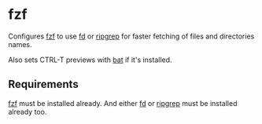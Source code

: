 fzf
===

Configures [fzf] to use [fd] or [ripgrep] for faster fetching of files and
directories names.

Also sets CTRL-T previews with [bat] if it's installed.

Requirements
------------

[fzf] must be installed already. And either [fd] or [ripgrep] must be installed
already too.

[fzf]: https://github.com/junegunn/fzf
[fd]: https://github.com/sharkdp/fd
[ripgrep]: https://github.com/BurntSushi/ripgrep
[bat]: https://github.com/sharkdp/bat
